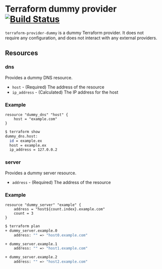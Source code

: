 # Terraform dummy provider [![Build Status](https://secure.travis-ci.org/whitepages/terraform-provider-dummy.png)](http://travis-ci.org/whitepages/terraform-provider-dummy)

`terraform-provider-dummy` is a dummy Terraform provider. It does not
require any configuration, and does not interact with any external
providers.

## Resources

### dns

Provides a dummy DNS resource.

* `host` - (Required) The address of the resource
* `ip_address` - (Calculated) The IP address for the host

### Example

```
resource "dummy_dns" "host" {
	host = "example.com"
}
```

```sh
$ terraform show
dummy_dns.host:
  id = example.ex
  host = example.ex
  ip_address = 127.0.0.2
```

### server

Provides a dummy server resource.

* `address` - (Required) The address of the resource

### Example

```
resource "dummy_server" "example" {
	address = "host${count.index}.example.com"
	count = 3
}
```

```sh
$ terraform plan
+ dummy_server.example.0
    address: "" => "host0.example.com"

+ dummy_server.example.1
    address: "" => "host1.example.com"

+ dummy_server.example.2
    address: "" => "host2.example.com"
```
